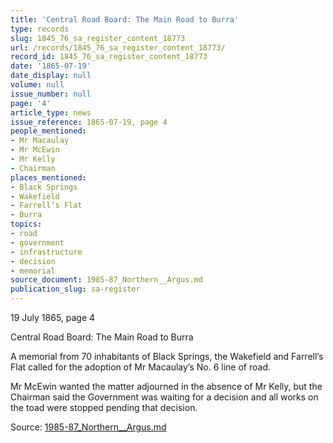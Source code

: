 ```yaml
---
title: 'Central Road Board: The Main Road to Burra'
type: records
slug: 1845_76_sa_register_content_18773
url: /records/1845_76_sa_register_content_18773/
record_id: 1845_76_sa_register_content_18773
date: '1865-07-19'
date_display: null
volume: null
issue_number: null
page: '4'
article_type: news
issue_reference: 1865-07-19, page 4
people_mentioned:
- Mr Macaulay
- Mr McEwin
- Mr Kelly
- Chairman
places_mentioned:
- Black Springs
- Wakefield
- Farrell’s Flat
- Burra
topics:
- road
- government
- infrastructure
- decision
- memorial
source_document: 1985-87_Northern__Argus.md
publication_slug: sa-register
---
```


19 July 1865, page 4

Central Road Board: The Main Road to Burra

A memorial from 70 inhabitants of Black Springs, the Wakefield and Farrell’s Flat called for the adoption of Mr Macaulay’s No. 6 line of road.

Mr McEwin wanted the matter adjourned in the absence of Mr Kelly, but the Chairman said the Government was waiting for a decision and all works on the toad were stopped pending that decision.

Source: [1985-87_Northern__Argus.md](/downloads/markdown/1985-87_Northern__Argus.md)
